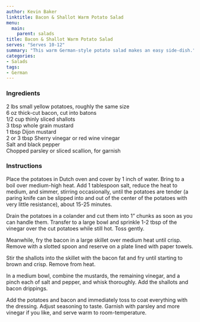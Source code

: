 ```yaml
---
author: Kevin Baker
linktitle: Bacon & Shallot Warm Potato Salad
menu:
  main:
    parent: salads
title: Bacon & Shallot Warm Potato Salad
serves: "Serves 10-12"
summary: "This warm German-style potato salad makes an easy side-dish."
categories:
- Salads
tags:
- German
---
```


### Ingredients

<div class="ingredient-list">

2 lbs small yellow potatoes, roughly the same size  
6 oz thick-cut bacon, cut into batons  
1/2 cup thinly sliced shallots  
3 tbsp whole grain mustard  
1 tbsp Dijon mustard  
2 or 3 tbsp Sherry vinegar or red wine vinegar  
Salt and black pepper  
Chopped parsley or sliced scallion, for garnish  

</div>

### Instructions
Place the potatoes in Dutch oven and cover by 1 inch of water. Bring to a boil over medium-high heat. Add 1 tablespoon salt, reduce the heat to medium, and simmer, stirring occasionally, until the potatoes are tender (a paring knife can be slipped into and out of the center of the potatoes with very little resistance), about 15-25 minutes.

Drain the potatoes in a colander and cut them into 1” chunks as soon as you can handle them. Transfer to a large bowl and sprinkle 1-2 tbsp of the vinegar over the cut potatoes while still hot. Toss gently.

Meanwhile, fry the bacon in a large skillet over medium heat until crisp. Remove with a slotted spoon and reserve on a plate lined with paper towels.

Stir the shallots into the skillet with the bacon fat and fry until starting to brown and crisp. Remove from heat.

In a medium bowl, combine the mustards, the remaining vinegar, and a pinch each of salt and pepper, and whisk thoroughly. Add the shallots and bacon drippings. 

Add the potatoes and bacon and immediately toss to coat everything with the dressing. Adjust seasoning to taste. Garnish with parsley and more vinegar if you like, and serve warm to room-temperature. 